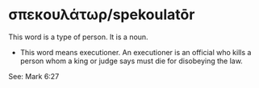 # σπεκουλάτωρ/spekoulatōr
This word is a type of person. It is a noun.
* This word means executioner. An executioner is an official who kills a person whom a king or judge says must die for disobeying the law.

See: Mark 6:27
